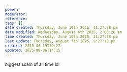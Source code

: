 ```yaml
---
power: 
moderator: 
reference: 
tags: []
date created: Thursday, June 19th 2025, 11:27:28 pm
date modified: Wednesday, August 6th 2025, 2:05:20 am
time created: Thursday, June 19th 2025, 11:27:28 pm
last update: Thursday, August 7th 2025, 9:27:10 pm
created: 2025-06-19T19:27
updated: 2025-08-06T14:15
---
```

 biggest scam of all time lol
